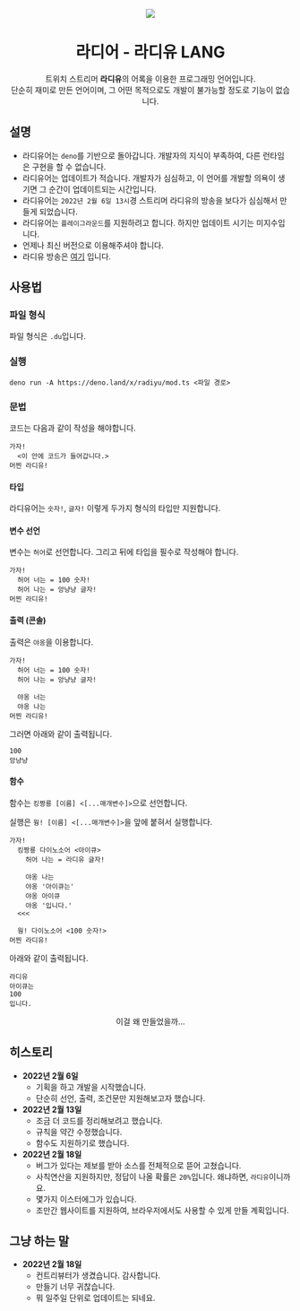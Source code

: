 <p align="center">
    <img src="https://w.namu.la/s/ad9c8d3717c499539b97476d2ef0460dad01707f278b44584b9f2ed23d80a7e1eed6114797fd6aa4e0fa798b15d4b3a317d8fd1e7faf3817a678e6e8f4cf2e24513ddefdecbc79734f46471a3af5268c" />
</p>

<h1 align="center">라디어 - 라디유 LANG</h1>

<p align="center">
    트위치 스트리머 <b>라디유</b>의 어록을 이용한 프로그래밍 언어입니다. <br />
    단순히 재미로 만든 언어이며, 그 어떤 목적으로도 개발이 불가능할 정도로 기능이 없습니다.
</p>

<h2>설명</h2>

- 라디유어는 `deno`를 기반으로 돌아갑니다. 개발자의 지식이 부족하여, 다른 런타임은 구현을 할 수 없습니다.
- 라디유어는 업데이트가 적습니다. 개발자가 심심하고, 이 언어를 개발할 의욕이 생기면 그 순간이 업데이트되는 시간입니다.
- 라디유어는 `2022년 2월 6일 13시`경 스트리머 라디유의 방송을 보다가 심심해서 만들게 되었습니다.
- 라디유어는 `플레이그라운드`를 지원하려고 합니다. 하지만 업데이트 시기는 미지수입니다.
- 언제나 최신 버전으로 이용해주셔야 합니다.
- 라디유 방송은 [여기](https://www.twitch.tv/radiyu) 입니다.

<h2>사용법</h2>

<h3>파일 형식</h3>

파일 형식은 `.du`입니다.

<h3>실행</h3>

`deno run -A https://deno.land/x/radiyu/mod.ts <파일 경로>`

<h3>문법</h3>

코드는 다음과 같이 작성을 해야합니다.

```du
가자!
  <이 안에 코드가 들어갑니다.>
머찐 라디유!
```

<h4>타입</h4>

라디유어는 `숫자!`, `글자!` 이렇게 두가지 형식의 타입만 지원합니다.

<h4>변수 선언</h4>

변수는 `허어`로 선언합니다. 그리고 뒤에 타입을 필수로 작성해야 합니다.

```du
가자!
  허어 너는 = 100 숫자!
  허어 나는 = 앙냥냥 글자!
머찐 라디유!
```

<h4>출력 (콘솔)</h4>

출력은 `야옹`을 이용합니다.

```du
가자!
  허어 너는 = 100 숫자!
  허어 나는 = 앙냥냥 글자!
  
  야옹 너는
  야옹 나는
머찐 라디유!
```

그러면 아래와 같이 출력됩니다.

```text
100
앙냥냥
```

<h4>함수</h4>

함수는 `킹짱룡 [이름] <[...매개변수]>`으로 선언합니다.

실행은 `웡! [이름] <[...매개변수]>`을 앞에 붙혀서 실행합니다.

```du
가자!
  킹짱룡 다이노소어 <아이큐>
    허어 나는 = 라디유 글자!
    
    야옹 나는
    야옹 '아이큐는'
    야옹 아이큐
    야옹 '입니다.'
  <<<
  
  웡! 다이노소어 <100 숫자!>
머찐 라디유!
```

아래와 같이 출력됩니다.

```text
라디유
아이큐는
100
입니다.
```

<p align="center">
    이걸 왜 만들었을까...
</p>

<h2>히스토리</h2>

- **2022년 2월 6일**
  - 기획을 하고 개발을 시작했습니다.
  - 단순히 선언, 출력, 조건문만 지원해보고자 했습니다.
- **2022년 2월 13일**
  - 조금 더 코드를 정리해보려고 했습니다.
  - 규칙을 약간 수정했습니다.
  - 함수도 지원하기로 했습니다.
- **2022년 2월 18일**
  - 버그가 있다는 제보를 받아 소스를 전체적으로 뜯어 고쳤습니다.
  - 사칙연산을 지원하지만, 정답이 나올 확률은 `20%`입니다. 왜냐하면, `라디유`이니까요.
  - 몇가지 이스터에그가 있습니다.
  - 조만간 웹사이트를 지원하여, 브라우저에서도 사용할 수 있게 만들 계획입니다.
  
<h2>그냥 하는 말</h2>

- **2022년 2월 18일**
  - 컨트리뷰터가 생겼습니다. 감사합니다.
  - 만들기 너무 귀찮습니다.
  - 뭐 일주일 단위로 업데이트는 되네요.
